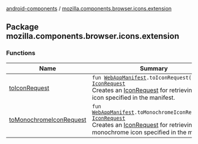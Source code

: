 [android-components](../index.md) / [mozilla.components.browser.icons.extension](./index.md)

## Package mozilla.components.browser.icons.extension

### Functions

| Name | Summary |
|---|---|
| [toIconRequest](to-icon-request.md) | `fun `[`WebAppManifest`](../mozilla.components.concept.engine.manifest/-web-app-manifest/index.md)`.toIconRequest(): `[`IconRequest`](../mozilla.components.browser.icons/-icon-request/index.md)<br>Creates an [IconRequest](../mozilla.components.browser.icons/-icon-request/index.md) for retrieving the icon specified in the manifest. |
| [toMonochromeIconRequest](to-monochrome-icon-request.md) | `fun `[`WebAppManifest`](../mozilla.components.concept.engine.manifest/-web-app-manifest/index.md)`.toMonochromeIconRequest(): `[`IconRequest`](../mozilla.components.browser.icons/-icon-request/index.md)<br>Creates an [IconRequest](../mozilla.components.browser.icons/-icon-request/index.md) for retrieving a monochrome icon specified in the manifest. |
